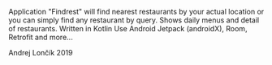 Application "Findrest" will find nearest restaurants by your actual location or you can simply find any restaurant by query.
Shows daily menus and detail of restaurants.
Written in Kotlin
Use Android Jetpack (androidX), Room, Retrofit and more...

Andrej Lončík 2019
